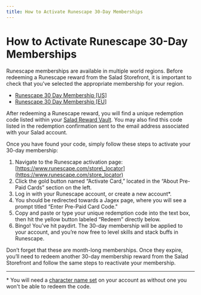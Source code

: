 ```yaml
---
title: How to Activate Runescape 30-Day Memberships
---
```


# How to Activate Runescape 30-Day Memberships

Runescape memberships are available in multiple world regions. Before redeeming a Runescape reward from the Salad Storefront, it is important to check that you've selected the appropriate membership for your region.

- [Runescape 30 Day Membership \[US\]](https://salad.com/store/rewards/020bb576-49ab-459c-98f5-6806dfa29056)
- [Runescape 30 Day Membership \[EU\]](https://salad.com/store/rewards/da77ec96-a254-490a-a6ef-3396307ba31e)

After redeeming a Runescape reward, you will find a unique redemption code listed within your [Salad Reward Vault](https://support.salad.com/article/125-where-to-find-your-reward-redemption-code). You may also find this code listed in the redemption confirmation sent to the email address associated with your Salad account.

Once you have found your code, simply follow these steps to activate your 30-day membership:

1. Navigate to the Runescape activation page: [https://www.runescape.com/store\_locator](https://www.runescape.com/store_locator)
2. Click the gold button named “Activate Card,” located in the “About Pre-Paid Cards” section on the left.
3. Log in with your Runescape account, or create a new account\*.
4. You should be redirected towards a Jagex page, where you will see a prompt titled “Enter Pre-Paid Card Code."
5. Copy and paste or type your unique redemption code into the text box, then hit the yellow button labeled “Redeem” directly below.
6. Bingo! You’ve hit paydirt. The 30-day membership will be applied to your account, and you’re now free to level skills and stack buffs in Runescape.

Don’t forget that these are month-long memberships. Once they expire, you’ll need to redeem another 30-day membership reward from the Salad Storefront and follow the same steps to reactivate your membership.

* * *

\* You will need a [character name set](https://support.runescape.com/hc/en-gb/articles/206519409) on your account as without one you won't be able to redeem the code.
